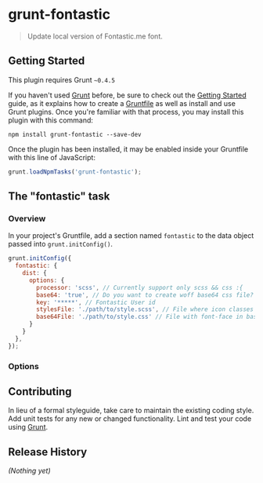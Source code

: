 # grunt-fontastic

> Update local version of Fontastic.me font.

## Getting Started
This plugin requires Grunt `~0.4.5`

If you haven't used [Grunt](http://gruntjs.com/) before, be sure to check out the [Getting Started](http://gruntjs.com/getting-started) guide, as it explains how to create a [Gruntfile](http://gruntjs.com/sample-gruntfile) as well as install and use Grunt plugins. Once you're familiar with that process, you may install this plugin with this command:

```shell
npm install grunt-fontastic --save-dev
```

Once the plugin has been installed, it may be enabled inside your Gruntfile with this line of JavaScript:

```js
grunt.loadNpmTasks('grunt-fontastic');
```

## The "fontastic" task

### Overview
In your project's Gruntfile, add a section named `fontastic` to the data object passed into `grunt.initConfig()`.

```js
grunt.initConfig({
  fontastic: {
    dist: {
      options: {
        processor: 'scss', // Currently support only scss && css :{
        base64: 'true', // Do you want to create woff base64 css file?
        key: '*****', // Fontastic User id
        stylesFile: './path/to/style.scss', // File where icon classes located. Use(// Fontastic) to separate them from other styles.
        base64File: './path/to/style.css' // File with font-face in base64
      }
    }
  },
});
```

### Options

## Contributing
In lieu of a formal styleguide, take care to maintain the existing coding style. Add unit tests for any new or changed functionality. Lint and test your code using [Grunt](http://gruntjs.com/).

## Release History
_(Nothing yet)_
